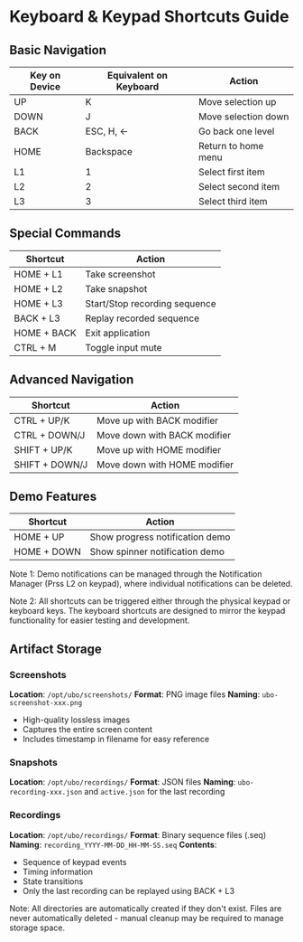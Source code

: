 # Keyboard & Keypad Shortcuts Guide

## Basic Navigation
| Key on Device | Equivalent on Keyboard | Action |
|----------|-----------------|---------|
| UP | K | Move selection up |
| DOWN | J | Move selection down |
| BACK | ESC, H, ← | Go back one level |
| HOME | Backspace | Return to home menu |
| L1 | 1 | Select first item |
| L2 | 2 | Select second item |
| L3 | 3 | Select third item |

## Special Commands
| Shortcut | Action |
|----------|---------|
| HOME + L1 | Take screenshot |
| HOME + L2 | Take snapshot |
| HOME + L3 | Start/Stop recording sequence |
| BACK + L3 | Replay recorded sequence |
| HOME + BACK | Exit application |
| CTRL + M | Toggle input mute |

## Advanced Navigation
| Shortcut | Action |
|----------|---------|
| CTRL + UP/K | Move up with BACK modifier |
| CTRL + DOWN/J | Move down with BACK modifier |
| SHIFT + UP/K | Move up with HOME modifier |
| SHIFT + DOWN/J | Move down with HOME modifier |

## Demo Features
| Shortcut | Action |
|----------|---------|
| HOME + UP | Show progress notification demo |
| HOME + DOWN | Show spinner notification demo |

Note 1: Demo notifications can be managed through the Notification Manager (Prss L2 on keypad), where individual notifications can be deleted.

Note 2: All shortcuts can be triggered either through the physical keypad or keyboard keys. The keyboard shortcuts are designed to mirror the keypad functionality for easier testing and development.

## Artifact Storage

### Screenshots
**Location**: `/opt/ubo/screenshots/`
**Format**: PNG image files
**Naming**: `ubo-screenshot-xxx.png`
- High-quality lossless images
- Captures the entire screen content
- Includes timestamp in filename for easy reference

### Snapshots
**Location**: `/opt/ubo/recordings/`
**Format**: JSON files
**Naming**: `ubo-recording-xxx.json` and `active.json` for the last recording


### Recordings
**Location**: `/opt/ubo/recordings/`
**Format**: Binary sequence files (.seq)
**Naming**: `recording_YYYY-MM-DD_HH-MM-SS.seq`
**Contents**:
- Sequence of keypad events
- Timing information
- State transitions
- Only the last recording can be replayed using BACK + L3

Note: All directories are automatically created if they don't exist. Files are never automatically deleted - manual cleanup may be required to manage storage space.